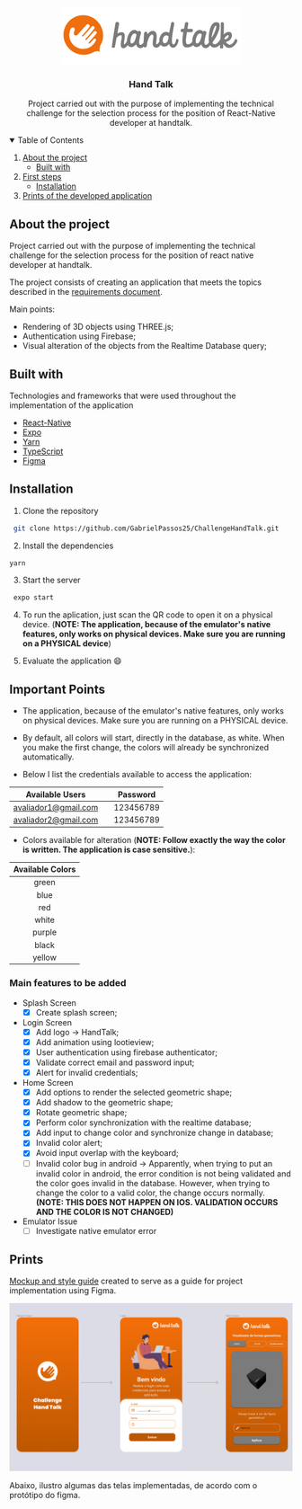 <br />
<p align="center">
  <a href="https://www.handtalk.me/br">
    <img src="./assetsREADME/handtalk-logo.svg">
  </a>
  <h3 align="center">Hand Talk</h3>

  <p align="center">
    Project carried out with the purpose of implementing the technical challenge for the selection process for the position of React-Native developer at handtalk.
  </p>
</p>

<details open="open">
  <summary>Table of Contents</summary>
  <ol>
    <li>
      <a href="#About the project">About the project</a>
      <ul>
        <li><a href="#Built with">Built with</a></li>
      </ul>
    </li>
    <li>
      <a href="#Firststeps">First steps</a>
      <ul>
        <li><a href="#Installation">Installation</a></li>
      </ul>
    </li>
    <li><a href="#Prints">Prints of the developed application</a></li>
  </ol>
</details>

## About the project
Project carried out with the purpose of implementing the technical challenge for the selection process for the position of react native developer at handtalk.

The project consists of creating an application that meets the topics described in the <a href="./assetsREADME/Desafio Hand Talk - React Native[2529].pdf">requirements document</a>. 

Main points:
- Rendering of 3D objects using THREE.js;
- Authentication using Firebase;
- Visual alteration of the objects from the Realtime Database query;


## Built with
Technologies and frameworks that were used throughout the implementation of the application

* [React-Native](https://reactnative.dev)
* [Expo](https://expo.io) 
* [Yarn](https://yarnpkg.com)
* [TypeScript](https://www.typescriptlang.org/)
* [Figma](https://www.figma.com/)

## Installation

1. Clone the repository
  ```sh
   git clone https://github.com/GabrielPassos25/ChallengeHandTalk.git
   ```

2. Install the dependencies
  ```sh
  yarn
   ```

3. Start the server
  ```sh
   expo start
   ```

4. To run the aplication, just scan the QR code to open it on a physical device. (**NOTE: The application, because of the emulator's native features, only works on physical devices. Make sure you are running on a PHYSICAL device**) 

5. Evaluate the application :smile:

## Important Points
- The application, because of the emulator's native features, only works on physical devices. Make sure you are running on a PHYSICAL device.

- By default, all colors will start, directly in the database, as white. When you make the first change, the colors will already be synchronized automatically.

- Below I list the credentials available to access the application:

| Available Users |   | Password |
| :-----: | :-: | :-: |
| avaliador1@gmail.com |  | 123456789 |
| avaliador2@gmail.com |  | 123456789 |

- Colors available for alteration (**NOTE: Follow exactly the way the color is written. The application is case sensitive.**):

| Available Colors | 
| :-----: |
| green |
| blue | 
| red | 
| white | 
| purple | 
| black | 
| yellow | 

### Main features to be added
- Splash Screen
  - [x] Create splash screen;
- Login Screen
  - [x] Add logo -> HandTalk;
  - [x] Add animation using lootieview;
  - [x] User authentication using firebase authenticator;
  - [x] Validate correct email and password input;
  - [x] Alert for invalid credentials;
- Home Screen
  - [x] Add options to render the selected geometric shape;
  - [x] Add shadow to the geometric shape;
  - [x] Rotate geometric shape;
  - [x] Perform color synchronization with the realtime database;
  - [x] Add input to change color and synchronize change in database;
  - [x] Invalid color alert;
  - [x] Avoid input overlap with the keyboard;
  - [ ] Invalid color bug in android -> Apparently, when trying to put an invalid color in android, the error condition is not being validated and the color goes invalid in the database. However, when trying to change the color to a valid color, the change occurs normally. **(NOTE: THIS DOES NOT HAPPEN ON IOS. VALIDATION OCCURS AND THE COLOR IS NOT CHANGED)**
- Emulator Issue
  - [ ] Investigate native emulator error

## Prints
<a href="https://www.figma.com/file/7muiBa3MVMuood6zDHWtSF/Challenge-Hand-Talk?node-id=0%3A1">Mockup and style guide</a> created to serve as a guide for project implementation using Figma. 

 <a href="./assetsREADME/Mockup.png">
    <img src="./assetsREADME/Mockup.png">
 </a>

Abaixo, ilustro algumas das telas implementadas, de acordo com o protótipo do figma.